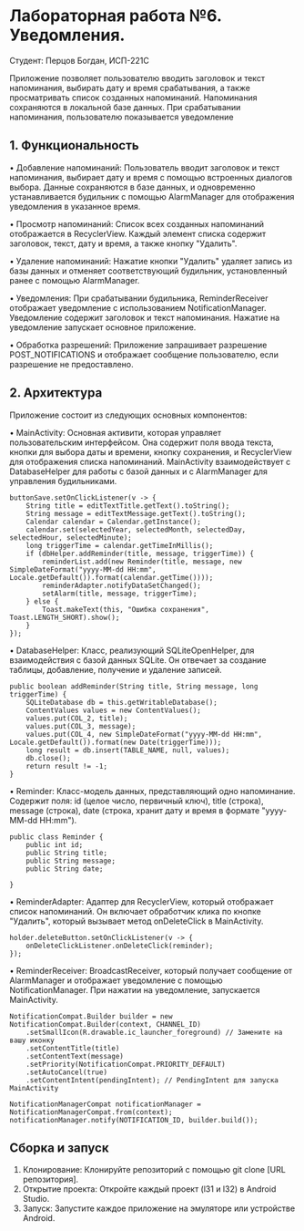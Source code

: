 # Лабораторная работа №6. Уведомления.
Студент: Перцов Богдан, ИСП-221С

Приложение позволяет пользователю вводить заголовок и текст напоминания, выбирать дату и время срабатывания, а также просматривать список созданных напоминаний. Напоминания сохраняются в локальной базе данных. При срабатывании напоминания, пользователю показывается уведомление

## 1. Функциональность

• Добавление напоминаний: Пользователь вводит заголовок и текст напоминания, выбирает дату и время с помощью встроенных диалогов выбора. Данные сохраняются в базе данных, и одновременно устанавливается будильник с помощью AlarmManager для отображения уведомления в указанное время.

• Просмотр напоминаний: Список всех созданных напоминаний отображается в RecyclerView. Каждый элемент списка содержит заголовок, текст, дату и время, а также кнопку "Удалить".

• Удаление напоминаний: Нажатие кнопки "Удалить" удаляет запись из базы данных и отменяет соответствующий будильник, установленный ранее с помощью AlarmManager.

• Уведомления: При срабатывании будильника, ReminderReceiver отображает уведомление с использованием NotificationManager. Уведомление содержит заголовок и текст напоминания. Нажатие на уведомление запускает основное приложение.

• Обработка разрешений: Приложение запрашивает разрешение POST_NOTIFICATIONS и отображает сообщение пользователю, если разрешение не предоставлено.
## 2. Архитектура

Приложение состоит из следующих основных компонентов:

• MainActivity: Основная активити, которая управляет пользовательским интерфейсом. Она содержит поля ввода текста, кнопки для выбора даты и времени, кнопку сохранения, и RecyclerView для отображения списка напоминаний. MainActivity взаимодействует с DatabaseHelper для работы с базой данных и с AlarmManager для управления будильниками.
```
buttonSave.setOnClickListener(v -> {
    String title = editTextTitle.getText().toString();
    String message = editTextMessage.getText().toString();
    Calendar calendar = Calendar.getInstance();
    calendar.set(selectedYear, selectedMonth, selectedDay, selectedHour, selectedMinute);
    long triggerTime = calendar.getTimeInMillis();
    if (dbHelper.addReminder(title, message, triggerTime)) {
        reminderList.add(new Reminder(title, message, new SimpleDateFormat("yyyy-MM-dd HH:mm", Locale.getDefault()).format(calendar.getTime())));
        reminderAdapter.notifyDataSetChanged();
        setAlarm(title, message, triggerTime);
    } else {
        Toast.makeText(this, "Ошибка сохранения", Toast.LENGTH_SHORT).show();
    }
});
```

• DatabaseHelper: Класс, реализующий SQLiteOpenHelper, для взаимодействия с базой данных SQLite. Он отвечает за создание таблицы, добавление, получение и удаление записей.
```
public boolean addReminder(String title, String message, long triggerTime) {
    SQLiteDatabase db = this.getWritableDatabase();
    ContentValues values = new ContentValues();
    values.put(COL_2, title);
    values.put(COL_3, message);
    values.put(COL_4, new SimpleDateFormat("yyyy-MM-dd HH:mm", Locale.getDefault()).format(new Date(triggerTime)));
    long result = db.insert(TABLE_NAME, null, values);
    db.close();
    return result != -1;
}
```

• Reminder: Класс-модель данных, представляющий одно напоминание. Содержит поля: id (целое число, первичный ключ), title (строка), message (строка), date (строка, хранит дату и время в формате "yyyy-MM-dd HH:mm").
```
public class Reminder {
    public int id;
    public String title;
    public String message;
    public String date;

}
```

• ReminderAdapter: Адаптер для RecyclerView, который отображает список напоминаний. Он включает обработчик клика по кнопке "Удалить", который вызывает метод onDeleteClick в MainActivity.
```
holder.deleteButton.setOnClickListener(v -> {
    onDeleteClickListener.onDeleteClick(reminder);
});
```

• ReminderReceiver: BroadcastReceiver, который получает сообщение от AlarmManager и отображает уведомление с помощью NotificationManager. При нажатии на уведомление, запускается MainActivity.
```
NotificationCompat.Builder builder = new NotificationCompat.Builder(context, CHANNEL_ID)
    .setSmallIcon(R.drawable.ic_launcher_foreground) // Замените на вашу иконку
    .setContentTitle(title)
    .setContentText(message)
    .setPriority(NotificationCompat.PRIORITY_DEFAULT)
    .setAutoCancel(true)
    .setContentIntent(pendingIntent); // PendingIntent для запуска MainActivity

NotificationManagerCompat notificationManager = NotificationManagerCompat.from(context);
notificationManager.notify(NOTIFICATION_ID, builder.build());
```

## Сборка и запуск

1. Клонирование: Клонируйте репозиторий с помощью git clone [URL репозитория].
2. Открытие проекта: Откройте каждый проект (l31 и l32) в Android Studio.
3. Запуск: Запустите каждое приложение на эмуляторе или устройстве Android.
